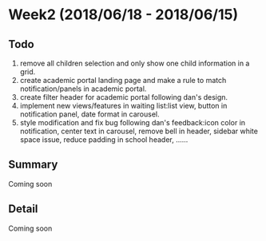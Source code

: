 
# Week2 (2018/06/18 - 2018/06/15)


## Todo

1. remove all children selection and only show one child information in a grid.
2. create academic portal landing page and make a rule to match notification/panels in academic portal. 
3. create filter header for academic portal following dan's design.
4. implement new views/features in waiting list:list view, button in notification panel, date format in carousel.
5. style modification and fix bug following dan's feedback:icon color in notification, center text in carousel, remove bell in header, sidebar white space issue, reduce padding in school header, ......



## Summary
Coming soon

## Detail

Coming soon
